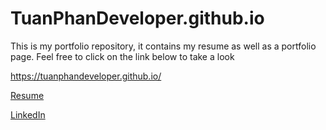 # TuanPhanDeveloper.github.io

This is my portfolio repository, it contains my resume as well as
a portfolio page. Feel free to click on the link below to take a look

https://tuanphandeveloper.github.io/

[Resume](../master/TuanPhanResumeGitHubViewFriendly.pdf)

[LinkedIn](https://www.linkedin.com/in/tuanphandev/)
